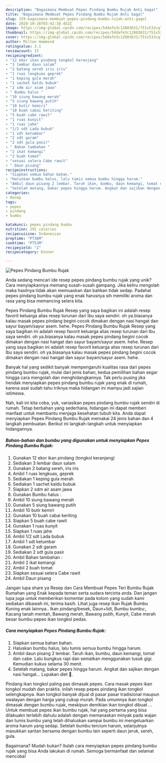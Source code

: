 ```yaml
---
description: "Bagaimana Membuat Pepes Pindang Bumbu Rujak Anti Gagal"
title: "Bagaimana Membuat Pepes Pindang Bumbu Rujak Anti Gagal"
slug: 329-bagaimana-membuat-pepes-pindang-bumbu-rujak-anti-gagal
date: 2020-10-26T03:42:10.452Z
image: https://img-global.cpcdn.com/recipes/5ddafe3c12803631/751x532cq70/pepes-pindang-bumbu-rujak-foto-resep-utama.jpg
thumbnail: https://img-global.cpcdn.com/recipes/5ddafe3c12803631/751x532cq70/pepes-pindang-bumbu-rujak-foto-resep-utama.jpg
cover: https://img-global.cpcdn.com/recipes/5ddafe3c12803631/751x532cq70/pepes-pindang-bumbu-rujak-foto-resep-utama.jpg
author: Milton Hammond
ratingvalue: 3.1
reviewcount: 15
recipeingredient:
- "12 ekor ikan pindang tongkol keranjang"
- "3 lembar daun salam"
- "2 batang sereh iris iris"
- "1 ruas lengkuas geprek"
- "1 keping gula merah"
- "1 sachet kaldu bubuk"
- "2 sdm air asam jawa"
- " Bumbu halus "
- "10 siung bawang merah"
- "5 siung bawang putih"
- "10 butir kemiri"
- "10 buah cabai keriting"
- "5 buah cabe rawit"
- "1 ruas kunyit"
- "1 ruas jahe"
- "1/2 sdt Lada bubuk"
- "1 sdt ketumbar"
- "2 sdt garam"
- "2 sdt gula pasir"
- " Bahan tambahan "
- "2 ikat kemangi"
- "2 buah tomat"
- "sesuai selera Cabe rawit"
- " Daun pisang"
recipeinstructions:
- "Siapkan semua bahan bahan."
- "Haluskan bumbu halus, lalu tumis semua bumbu hingga harum."
- "Ambil daun pisang 2 lembar. Taruh ikan, bumbu, daun kemangi, tomat dan cabe. Lalu bungkus rapi dan sematkan menggunakan tusuk gigi. Kemudian kukus selama 30 menit."
- "Setelah matang, bakar pepes hingga harum. Angkat dan sajikan dengan nasi hangat... Lupakan diet 🤣."
categories:
- Resep
tags:
- pepes
- pindang
- bumbu

katakunci: pepes pindang bumbu 
nutrition: 291 calories
recipecuisine: Indonesian
preptime: "PT36M"
cooktime: "PT53M"
recipeyield: "2"
recipecategory: Dinner

---
```



![Pepes Pindang Bumbu Rujak](https://img-global.cpcdn.com/recipes/5ddafe3c12803631/751x532cq70/pepes-pindang-bumbu-rujak-foto-resep-utama.jpg)

Anda sedang mencari ide resep pepes pindang bumbu rujak yang unik? Cara menyiapkannya memang susah-susah gampang. Jika keliru mengolah maka hasilnya tidak akan memuaskan dan bahkan tidak sedap. Padahal pepes pindang bumbu rujak yang enak harusnya sih memiliki aroma dan rasa yang bisa memancing selera kita.

Pepes Pindang Bumbu Rujak Resep yang saya bagikan ini adalah resep favorit keluarga alias resep turunan dari Ibu saya sendiri. oh ya.biasanya kalau masak pepes pindang begini cocok dimakan dengan nasi hangat dan sayur bayam/sayur asem. hehe. Pepes Pindang Bumbu Rujak Resep yang saya bagikan ini adalah resep favorit keluarga alias resep turunan dari Ibu saya sendiri. oh ya.biasanya kalau masak pepes pindang begini cocok dimakan dengan nasi hangat dan sayur bayam/sayur asem. hehe. Resep yang saya bagikan ini adalah resep favorit keluarga alias resep turunan dari Ibu saya sendiri. oh ya.biasanya kalau masak pepes pindang begini cocok dimakan dengan nasi hangat dan sayur bayam/sayur asem. hehe.

Banyak hal yang sedikit banyak mempengaruhi kualitas rasa dari pepes pindang bumbu rujak, mulai dari jenis bahan, kedua pemilihan bahan segar hingga cara mengolah dan menghidangkannya. Tak perlu pusing jika hendak menyiapkan pepes pindang bumbu rujak yang enak di rumah, karena asal sudah tahu triknya maka hidangan ini mampu jadi sajian istimewa.


Nah, kali ini kita coba, yuk, variasikan pepes pindang bumbu rujak sendiri di rumah. Tetap berbahan yang sederhana, hidangan ini dapat memberi manfaat untuk membantu menjaga kesehatan tubuh kita. Anda dapat menyiapkan Pepes Pindang Bumbu Rujak memakai 24 jenis bahan dan 4 langkah pembuatan. Berikut ini langkah-langkah untuk menyiapkan hidangannya.

<!--inarticleads1-->

##### Bahan-bahan dan bumbu yang digunakan untuk menyiapkan Pepes Pindang Bumbu Rujak:

1. Gunakan 12 ekor ikan pindang (tongkol keranjang)
1. Sediakan 3 lembar daun salam
1. Gunakan 2 batang sereh, iris iris
1. Ambil 1 ruas lengkuas, geprek
1. Sediakan 1 keping gula merah
1. Sediakan 1 sachet kaldu bubuk
1. Siapkan 2 sdm air asam jawa
1. Gunakan  Bumbu halus :
1. Ambil 10 siung bawang merah
1. Gunakan 5 siung bawang putih
1. Ambil 10 butir kemiri
1. Gunakan 10 buah cabai keriting
1. Siapkan 5 buah cabe rawit
1. Gunakan 1 ruas kunyit
1. Siapkan 1 ruas jahe
1. Ambil 1/2 sdt Lada bubuk
1. Ambil 1 sdt ketumbar
1. Gunakan 2 sdt garam
1. Sediakan 2 sdt gula pasir
1. Ambil  Bahan tambahan :
1. Ambil 2 ikat kemangi
1. Ambil 2 buah tomat
1. Siapkan sesuai selera Cabe rawit
1. Ambil  Daun pisang


Jangan lupa share ya Resep dan Cara Membuat Pepes Teri Bumbu Rujak Rumahan yang Enak kepada teman serta sudara tercinta anda. Dan jangan lupa juga untuk memberikan komentar pada kolom yang sudah kami sediakan dibawah ini, terima kasih. Lihat juga resep Ikan Rujak Bumbu Kuning enak lainnya.. Ikan pindang/besek, Daun+lidi, Bumbu bumbu:, Kacang tanah mentah, Bawang merah, Bawang putih, Kunyit, Cabe merah besar bumbu pepes ikan tongkol pedas. 

<!--inarticleads2-->

##### Cara menyiapkan Pepes Pindang Bumbu Rujak:

1. Siapkan semua bahan bahan.
1. Haluskan bumbu halus, lalu tumis semua bumbu hingga harum.
1. Ambil daun pisang 2 lembar. Taruh ikan, bumbu, daun kemangi, tomat dan cabe. Lalu bungkus rapi dan sematkan menggunakan tusuk gigi. Kemudian kukus selama 30 menit.
1. Setelah matang, bakar pepes hingga harum. Angkat dan sajikan dengan nasi hangat... Lupakan diet 🤣.


Pindang ikan tongkol paling pas dimasak pepes. Cara masak pepes ikan tongkol mudah dan praktis. inilah resep pepes pindang ikan tongkol selengkapnya. Ikan tongkol banyak dijual di pasar pasar tradisional maupun swalayan dengan harga yang cukup murah. Pada umumnya ikan tongkol dimasak dengan bumbu rujak, meskipun demikian ikan tongkol dibuat … Untuk membuat pepes ikan bumbu rujak, hal yang pertama yang bisa dilakuakn terlebih dahulu adalah dengan memanaskan minyak pada wajan dan tumis bumbu yang telah dihaluskan sampai bumbu ini mengeluarkan aroma harum yang sedap. Setelah bumbu tercium harum, selanjutnya masukkan santan bersama dengan bumbu lain seperti daun jeruk, sereh, gula. 

Bagaimana? Mudah bukan? Itulah cara menyiapkan pepes pindang bumbu rujak yang bisa Anda lakukan di rumah. Semoga bermanfaat dan selamat mencoba!
